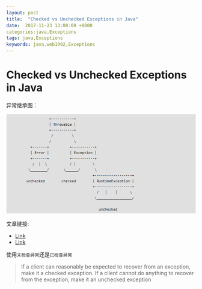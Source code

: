 ```yaml
---
layout: post
title:  "Checked vs Unchecked Exceptions in Java"
date:  2017-11-23 13:00:00 +0800
categories:java,Exceptions
tags: java,Exceptions
keywords: java,web1992,Exceptions
---
```


# Checked vs Unchecked Exceptions in Java

异常继承图：

![](/blog_imasges/java-exception.png)

文章链接:

- [Link](http://www.geeksforgeeks.org/checked-vs-unchecked-exceptions-in-java/)
- [Link](https://docs.oracle.com/javase/tutorial/essential/exceptions/runtime.html)

使用`未检查异常`还是`已检查异常`

> If a client can reasonably be expected to recover from an exception, make it a checked exception. If a client cannot do anything to recover from the exception, make it an unchecked exception
